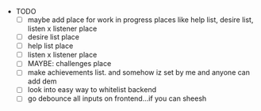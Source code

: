 
  * TODO
    * [ ] maybe add place for work in progress places like help list, desire list, listen x listener place
    * [ ] desire list place
    * [ ] help list place
    * [ ] listen x listener place
    * [ ] MAYBE: challenges place
    * [ ] make achievements list. and somehow iz set by me and anyone can add dem
    * [ ] look into easy way to whitelist backend
    * [ ] go debounce all inputs on frontend...if you can sheesh